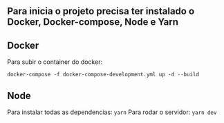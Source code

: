 ## Para inicia o projeto precisa ter instalado o Docker, Docker-compose, Node e Yarn

## Docker
Para subir o container do docker:

`docker-compose -f docker-compose-development.yml up -d --build`

## Node 
Para instalar todas as dependencias:
`yarn`
Para rodar o servidor:
`yarn dev`